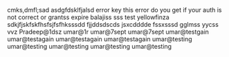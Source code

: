 
cmks,dmfl;sad
asdgfdsklfjalsd
error key
this error do you get if your auth is not correct or grantss expire balajiss
sss
test yellowfinza
sdkjfjskfskfhsfsjfsfhksssdd
fjjddsdscds
jsxcdddde
fssxsssd
gglmss
yycss
vvz
Pradeep@1dsz
umar@1r
umar@7sept
umar@7sept
umar@testgain
umar@testagain
umar@testagain
umar@testagain
umar@testing
umar@testing
umar@testing
umar@testing
umar@testing
